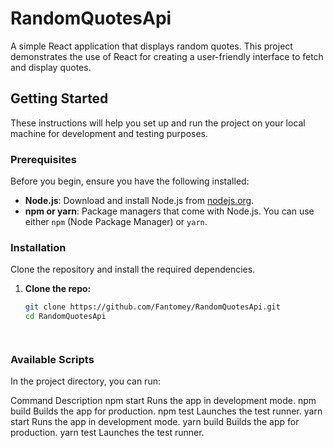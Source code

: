 # RandomQuotesApi

A simple React application that displays random quotes. This project demonstrates the use of React for creating a user-friendly interface to fetch and display quotes.


## Getting Started

These instructions will help you set up and run the project on your local machine for development and testing purposes.

### Prerequisites

Before you begin, ensure you have the following installed:

- **Node.js**: Download and install Node.js from [nodejs.org](https://nodejs.org/).
- **npm or yarn**: Package managers that come with Node.js. You can use either `npm` (Node Package Manager) or `yarn`.

### Installation

Clone the repository and install the required dependencies.

1. **Clone the repo:**

   ```bash
   git clone https://github.com/Fantomey/RandomQuotesApi.git
   cd RandomQuotesApi




### Available Scripts
In the project directory, you can run:

Command	Description
npm start	Runs the app in development mode.
npm build	Builds the app for production.
npm test	Launches the test runner.
yarn start	Runs the app in development mode.
yarn build	Builds the app for production.
yarn test	Launches the test runner.
